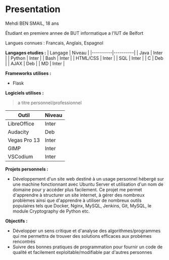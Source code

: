 # Presentation
Mehdi BEN SMAIL, 18 ans

Étudiant en premiere annee de BUT informatique a l'IUT de Belfort

Langues connues : Francais, Anglais, Espagnol
 
**Langages etudies :**
| Langage  |  Niveau  |
|----------|----------|
|   Java   |   Inter  |
|  Python  |   Inter  |
|   Bash   |   Inter  |
| HTML/CSS |   Inter  |
|   SQL    |   Inter  |
|    C     |    Deb   |
|   AJAX   |    Deb   |
|    MD    |   Inter  |

**Frameworks utilises :**
* Flask

**Logiciels utilises :**
> a titre personnel/professionnel

|     Outil    |  Niveau  |
|--------------|----------|
|  LibreOffice |   Inter  |
|   Audacity   |    Deb   |
| Vegas Pro 13 |   Inter  |
|     GIMP     |   Inter  |
|   VSCodium   |   Inter  |

**Projets personnels :**
* Développement d'un site web destiné à un usage personnel hébergé sur une machine fonctionnant avec Ubuntu Server et utilisation d'un nom de domaine pour y accéder plus facilement. Ce projet me permet d'apprendre à structurer un site internet, à gérer des nombreux problèmes ainsi que d'apprendre à utiliser de nombreux outils populaires tels que Docker, Nginx, MySQL, Jenkins, Git, MySQL, le module Cryptography de Python etc.

**Objectifs :**
* Développer un sens critique et d'analyse des algorithmes/programmes qui me permettra de trouver des solutions efficaces aux probèmes rencontrés
* Suivre des bonnes pratiques de programmation pour fournir un code de qualité et facilement exploitable/modifiable par d'autres personnes
